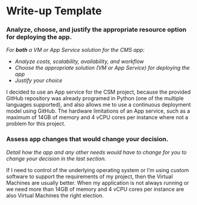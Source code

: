 # Write-up Template

### Analyze, choose, and justify the appropriate resource option for deploying the app.

*For **both** a VM or App Service solution for the CMS app:*
- *Analyze costs, scalability, availability, and workflow*
- *Choose the appropriate solution (VM or App Service) for deploying the app*
- *Justify your choice*

I decided to use an App service for the CSM project, because the provided GitHub repository was already programed in Python (one of the multiple languages supported), and also allows me to use a continuous deployment model using GitHub. The hardware limitations of an App service, such as a maximum of 14GB of memory and 4 vCPU cores per instance where not a problem for this project.

### Assess app changes that would change your decision.

*Detail how the app and any other needs would have to change for you to change your decision in the last section.* 

If I need to control of the underlying operating system or I’m using custom software to support the requirements of my project, then the Virtual Machines are usually better. When my application is not always running or we need more than 14GB of memory and 4 vCPU cores per instance are also Virtual Machines the right election.